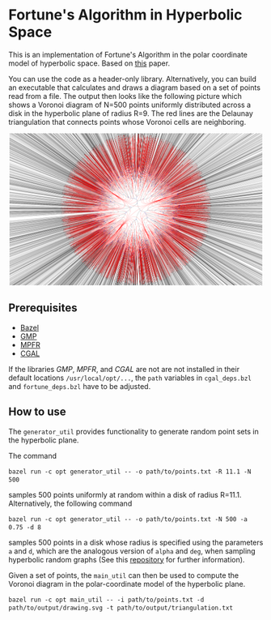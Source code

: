 # Fortune's Algorithm in Hyperbolic Space

This is an implementation of Fortune's Algorithm in the polar
coordinate model of hyperbolic space. Based on
[this](https://arxiv.org/abs/2112.02553) paper.

You can use the code as a header-only library. Alternatively, you can
build an executable that calculates and draws a diagram based on a set
of points read from a file. The output then looks like the following
picture which shows a Voronoi diagram of N=500 points uniformly
distributed across a disk in the hyperbolic plane of radius R=9. The
red lines are the Delaunay triangulation that connects points whose
Voronoi cells are neighboring.

<p align="center">
<img src="example/voronoi_example.png" width="500" height="300" />
</p>

## Prerequisites

- [Bazel](https://bazel.build)
- [GMP](https://gmplib.org)
- [MPFR](https://www.mpfr.org)
- [CGAL](https://www.cgal.org)

If the libraries _GMP_, _MPFR_, and _CGAL_ are not are not installed
in their default locations `/usr/local/opt/...`, the `path` variables
in `cgal_deps.bzl` and `fortune_deps.bzl` have to be adjusted.  

## How to use

The `generator_util` provides functionality to generate random point
sets in the hyperbolic plane.

The command
```
bazel run -c opt generator_util -- -o path/to/points.txt -R 11.1 -N 500
```
samples 500 points uniformly at random within a disk of radius R=11.1.
Alternatively, the following command
```
bazel run -c opt generator_util -- -o path/to/points.txt -N 500 -a 0.75 -d 8
```
samples 500 points in a disk whose radius is specified using the
parameters `a` and `d`, which are the analogous version of `alpha` and
`deg`, when sampling hyperbolic random graphs (See this
[repository](https://github.com/chistopher/girgs) for further
information).

Given a set of points, the `main_util` can then be used to compute the
Voronoi diagram in the polar-coordinate model of the hyperbolic plane.
```
bazel run -c opt main_util -- -i path/to/points.txt -d path/to/output/drawing.svg -t path/to/output/triangulation.txt 
```
